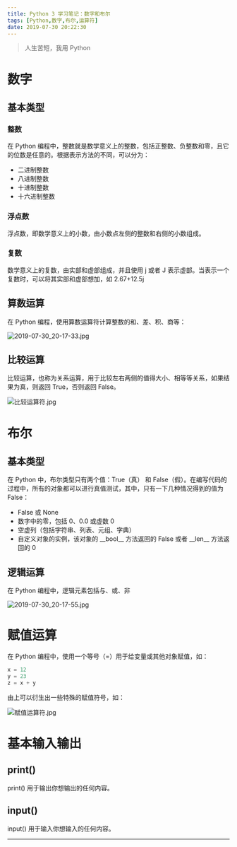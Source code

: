 ```yaml
---
title: Python 3 学习笔记：数字和布尔
tags: [Python,数字,布尔,运算符]
date: 2019-07-30 20:22:30
---
```


> 人生苦短，我用 Python

# 数字

## 基本类型

### 整数

在 Python 编程中，整数就是数学意义上的整数，包括正整数、负整数和零，且它的位数是任意的。根据表示方法的不同，可以分为：

- 二进制整数
- 八进制整数
- 十进制整数
- 十六进制整数

### 浮点数

浮点数，即数学意义上的小数，由小数点左侧的整数和右侧的小数组成。

### 复数

数学意义上的复数，由实部和虚部组成，并且使用 j 或者 J 表示虚部。当表示一个复数时，可以将其实部和虚部想加，如 2.67+12.5j

## 算数运算

在 Python 编程，使用算数运算符计算整数的和、差、积、商等：

![2019-07-30_20-17-33.jpg](https://i.loli.net/2019/07/30/5d403589e78ee27703.jpg)

## 比较运算

比较运算，也称为关系运算，用于比较左右两侧的值得大小、相等等关系，如果结果为真，则返回 True，否则返回 False。

![比较运算符.jpg](https://i.loli.net/2019/07/31/5d41355360ee716852.jpg)

# 布尔

## 基本类型

在 Python 中，布尔类型只有两个值：True（真） 和 False（假）。在编写代码的过程中，所有的对象都可以进行真值测试，其中，只有一下几种情况得到的值为 False：

- False 或 None
- 数字中的零，包括 0、0.0 或虚数 0
- 空虚列（包括字符串、列表、元组、字典）
- 自定义对象的实例，该对象的 \_\_bool\_\_ 方法返回的 False 或者 \_\_len\_\_ 方法返回的 0

## 逻辑运算

在 Python 编程中，逻辑元素包括与、或、非

![2019-07-30_20-17-55.jpg](https://i.loli.net/2019/07/30/5d40358a0171b39614.jpg)

# 赋值运算

在 Python 编程中，使用一个等号（=）用于给变量或其他对象赋值，如：

```python
x = 12
y = 23
z = x + y
```

由上可以衍生出一些特殊的赋值符号，如：

![赋值运算符.jpg](https://i.loli.net/2019/07/31/5d4135786e12e69192.jpg)

# 基本输入输出

## print()

print() 用于输出你想输出的任何内容。

## input()

input() 用于输入你想输入的任何内容。





------

<script type="text/javascript" src="http://tajs.qq.com/stats?sId=59765948" charset="UTF-8"></script>